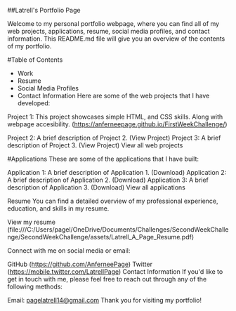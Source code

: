 ##Latrell's Portfolio Page

Welcome to my personal portfolio webpage, where you can find all of my web projects, applications, resume, social media profiles, and contact information. This README.md file will give you an overview of the contents of my portfolio.

#Table of Contents
- Work
- Resume
- Social Media Profiles
- Contact Information
Here are some of the web projects that I have developed:

Project 1: This project showcases simple HTML, and CSS skills. Along with webpage accesibility. (https://anferneepage.github.io/FirstWeekChallenge/)

Project 2: A brief description of Project 2. (View Project)
Project 3: A brief description of Project 3. (View Project)
View all web projects

#Applications
These are some of the applications that I have built:

Application 1: A brief description of Application 1. (Download)
Application 2: A brief description of Application 2. (Download)
Application 3: A brief description of Application 3. (Download)
View all applications

Resume
You can find a detailed overview of my professional experience, education, and skills in my resume.

View my resume (file:///C:/Users/pagel/OneDrive/Documents/Challenges/SecondWeekChallenge/SecondWeekChallenge/assets/Latrell_A_Page_Resume.pdf)


Connect with me on social media or email:

GitHub (https://github.com/AnferneePage)
Twitter (https://mobile.twitter.com/LatrellPage)
Contact Information
If you'd like to get in touch with me, please feel free to reach out through any of the following methods:

Email: pagelatrell14@gmail.com
Thank you for visiting my portfolio!



